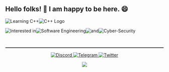 <h2 align="left">Hello folks! 👋 I am happy to be here. 😄</h2>

![Learning C++](https://img.shields.io/badge/-Currently_learning_⇒-8A2BE2)![C++ Logo](https://img.shields.io/badge/-C++-blue?style=flat&logo=c%2B%2B)

![Interested in](https://img.shields.io/badge/-Interested_in_⇒-0A0A0A)![Software Engineering](https://img.shields.io/badge/-software_engineering-blue)![and](https://img.shields.io/badge/-and-126e1e)![Cyber-Security](https://img.shields.io/badge/-cyber--security-8f294b)

<br>
<hr style="border: none; height: 2px; background: #333; border-radius: 2px;">

<p align="center">
  <a href="https://discord.gg/X">
    <img src="https://img.shields.io/badge/Discord-%237289DA.svg?logo=discord&logoColor=white" alt="Discord">
  </a>
  <a href="https://telegram.org">
    <img src="https://img.shields.io/badge/Telegram-2CA5E0?logo=telegram&logoColor=white" alt="Telegram">
  </a>
  <a href="https://twitter.com/X">
    <img src="https://img.shields.io/badge/Twitter-%231DA1F2.svg?logo=Twitter&logoColor=white" alt="Twitter">
  </a>
</p>

<div align="center">
<img src="https://komarev.com/ghpvc/?username=Cod3Druid&&style=flat-square" align="center" />
</div>  

<!--
**Cod3Druid/Cod3Druid** is a ✨ _special_ ✨ repository because its `README.md` (this file) appears on your GitHub profile.

Here are some ideas to get you started:

- 🔭 I’m currently working on ...
- 🌱 I’m currently learning ...
- 👯 I’m looking to collaborate on ...
- 🤔 I’m looking for help with ...
- 💬 Ask me about ...
- 📫 How to reach me: ...
- 😄 Pronouns: ...
- ⚡ Fun fact: ...
-->
